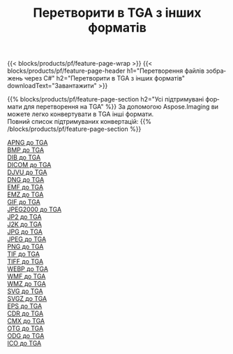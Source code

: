 ﻿---
title: Перетворити в TGA з інших форматів 
weight: 3920
url: /uk/net/conversion/to/tga 
lang: uk
langdirlevel: 2
locales: zh-hans,ja,it,ru,de,es,fr,nl,id,lt,pl,pt,vi,tr,ko,zh-hant,ar,hi,th,sv,cs,uk,he
description: За допомогою Aspose.Imaging ви можете легко конвертувати в TGA інші формати
---

{{< blocks/products/pf/feature-page-wrap >}}
{{< blocks/products/pf/feature-page-header h1="Перетворення файлів зображень через C#" h2="Перетворити в TGA з інших форматів" downloadText="Завантажити" >}}


{{% blocks/products/pf/feature-page-section  h2="Усі підтримувані формати для перетворення на TGA" %}}
За допомогою Aspose.Imaging ви можете легко конвертувати в TGA інші формати.
<br/>
Повний список підтримуваних конвертацій:
{{% /blocks/products/pf/feature-page-section %}}
<div class="container-fluid productfamilypage bg-gray">
    <div class="convertypes bg-gray agp-content section">
        <div class="container">
		<div class="row other-converters">
		    <div class='col-md-2 other-converter remove-lp remove-rp'><a href="/imaging/uk/net/conversion/apng-to-tga" >APNG до TGA</a></div>
<div class='col-md-2 other-converter remove-lp remove-rp'><a href="/imaging/uk/net/conversion/bmp-to-tga" >BMP до TGA</a></div>
<div class='col-md-2 other-converter remove-lp remove-rp'><a href="/imaging/uk/net/conversion/dib-to-tga" >DIB до TGA</a></div>
<div class='col-md-2 other-converter remove-lp remove-rp'><a href="/imaging/uk/net/conversion/dicom-to-tga" >DICOM до TGA</a></div>
<div class='col-md-2 other-converter remove-lp remove-rp'><a href="/imaging/uk/net/conversion/djvu-to-tga" >DJVU до TGA</a></div>
<div class='col-md-2 other-converter remove-lp remove-rp'><a href="/imaging/uk/net/conversion/dng-to-tga" >DNG до TGA</a></div>
<div class='col-md-2 other-converter remove-lp remove-rp'><a href="/imaging/uk/net/conversion/emf-to-tga" >EMF до TGA</a></div>
<div class='col-md-2 other-converter remove-lp remove-rp'><a href="/imaging/uk/net/conversion/emz-to-tga" >EMZ до TGA</a></div>
<div class='col-md-2 other-converter remove-lp remove-rp'><a href="/imaging/uk/net/conversion/gif-to-tga" >GIF до TGA</a></div>
<div class='col-md-2 other-converter remove-lp remove-rp'><a href="/imaging/uk/net/conversion/jpeg2000-to-tga" >JPEG2000 до TGA</a></div>
<div class='col-md-2 other-converter remove-lp remove-rp'><a href="/imaging/uk/net/conversion/jp2-to-tga" >JP2 до TGA</a></div>
<div class='col-md-2 other-converter remove-lp remove-rp'><a href="/imaging/uk/net/conversion/j2k-to-tga" >J2K до TGA</a></div>
<div class='col-md-2 other-converter remove-lp remove-rp'><a href="/imaging/uk/net/conversion/jpg-to-tga" >JPG до TGA</a></div>
<div class='col-md-2 other-converter remove-lp remove-rp'><a href="/imaging/uk/net/conversion/jpeg-to-tga" >JPEG до TGA</a></div>
<div class='col-md-2 other-converter remove-lp remove-rp'><a href="/imaging/uk/net/conversion/png-to-tga" >PNG до TGA</a></div>
<div class='col-md-2 other-converter remove-lp remove-rp'><a href="/imaging/uk/net/conversion/tif-to-tga" >TIF до TGA</a></div>
<div class='col-md-2 other-converter remove-lp remove-rp'><a href="/imaging/uk/net/conversion/tiff-to-tga" >TIFF до TGA</a></div>
<div class='col-md-2 other-converter remove-lp remove-rp'><a href="/imaging/uk/net/conversion/webp-to-tga" >WEBP до TGA</a></div>
<div class='col-md-2 other-converter remove-lp remove-rp'><a href="/imaging/uk/net/conversion/wmf-to-tga" >WMF до TGA</a></div>
<div class='col-md-2 other-converter remove-lp remove-rp'><a href="/imaging/uk/net/conversion/wmz-to-tga" >WMZ до TGA</a></div>
<div class='col-md-2 other-converter remove-lp remove-rp'><a href="/imaging/uk/net/conversion/svg-to-tga" >SVG до TGA</a></div>
<div class='col-md-2 other-converter remove-lp remove-rp'><a href="/imaging/uk/net/conversion/svgz-to-tga" >SVGZ до TGA</a></div>
<div class='col-md-2 other-converter remove-lp remove-rp'><a href="/imaging/uk/net/conversion/eps-to-tga" >EPS до TGA</a></div>
<div class='col-md-2 other-converter remove-lp remove-rp'><a href="/imaging/uk/net/conversion/cdr-to-tga" >CDR до TGA</a></div>
<div class='col-md-2 other-converter remove-lp remove-rp'><a href="/imaging/uk/net/conversion/cmx-to-tga" >CMX до TGA</a></div>
<div class='col-md-2 other-converter remove-lp remove-rp'><a href="/imaging/uk/net/conversion/otg-to-tga" >OTG до TGA</a></div>
<div class='col-md-2 other-converter remove-lp remove-rp'><a href="/imaging/uk/net/conversion/odg-to-tga" >ODG до TGA</a></div>
<div class='col-md-2 other-converter remove-lp remove-rp'><a href="/imaging/uk/net/conversion/ico-to-tga" >ICO до TGA</a></div>
                </div>
        </div>
    </div>
</div>
<br/>

